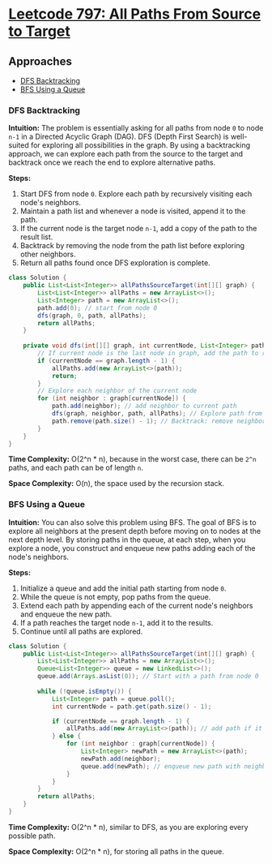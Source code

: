 # [Leetcode 797: All Paths From Source to Target](https://leetcode.com/problems/all-paths-from-source-to-target/)

## Approaches
- [DFS Backtracking](#dfs-backtracking)
- [BFS Using a Queue](#bfs-using-a-queue)

### DFS Backtracking

**Intuition:**
The problem is essentially asking for all paths from node `0` to node `n-1` in a Directed Acyclic Graph (DAG). DFS (Depth First Search) is well-suited for exploring all possibilities in the graph. By using a backtracking approach, we can explore each path from the source to the target and backtrack once we reach the end to explore alternative paths.

**Steps:**
1. Start DFS from node `0`. Explore each path by recursively visiting each node's neighbors.
2. Maintain a path list and whenever a node is visited, append it to the path.
3. If the current node is the target node `n-1`, add a copy of the path to the result list.
4. Backtrack by removing the node from the path list before exploring other neighbors.
5. Return all paths found once DFS exploration is complete.

```java
class Solution {
    public List<List<Integer>> allPathsSourceTarget(int[][] graph) {
        List<List<Integer>> allPaths = new ArrayList<>();
        List<Integer> path = new ArrayList<>();
        path.add(0); // start from node 0
        dfs(graph, 0, path, allPaths);
        return allPaths;
    }
    
    private void dfs(int[][] graph, int currentNode, List<Integer> path, List<List<Integer>> allPaths) {
        // If current node is the last node in graph, add the path to results
        if (currentNode == graph.length - 1) {
            allPaths.add(new ArrayList<>(path));
            return;
        }
        // Explore each neighbor of the current node
        for (int neighbor : graph[currentNode]) {
            path.add(neighbor); // add neighbor to current path
            dfs(graph, neighbor, path, allPaths); // Explore path from this neighbor
            path.remove(path.size() - 1); // Backtrack: remove neighbor after exploring
        }
    }
}
```

**Time Complexity:** O(2^n * n), because in the worst case, there can be `2^n` paths, and each path can be of length `n`.

**Space Complexity:** O(n), the space used by the recursion stack.

### BFS Using a Queue

**Intuition:**
You can also solve this problem using BFS. The goal of BFS is to explore all neighbors at the present depth before moving on to nodes at the next depth level. By storing paths in the queue, at each step, when you explore a node, you construct and enqueue new paths adding each of the node's neighbors.

**Steps:**
1. Initialize a queue and add the initial path starting from node `0`.
2. While the queue is not empty, pop paths from the queue.
3. Extend each path by appending each of the current node's neighbors and enqueue the new path.
4. If a path reaches the target node `n-1`, add it to the results.
5. Continue until all paths are explored.

```java
class Solution {
    public List<List<Integer>> allPathsSourceTarget(int[][] graph) {
        List<List<Integer>> allPaths = new ArrayList<>();
        Queue<List<Integer>> queue = new LinkedList<>();
        queue.add(Arrays.asList(0)); // Start with a path from node 0
        
        while (!queue.isEmpty()) {
            List<Integer> path = queue.poll();
            int currentNode = path.get(path.size() - 1);

            if (currentNode == graph.length - 1) {
                allPaths.add(new ArrayList<>(path)); // add path if it ends with target
            } else {
                for (int neighbor : graph[currentNode]) {
                    List<Integer> newPath = new ArrayList<>(path);
                    newPath.add(neighbor);
                    queue.add(newPath); // enqueue new path with neighbor
                }
            }
        }
        return allPaths;
    }
}
```

**Time Complexity:** O(2^n * n), similar to DFS, as you are exploring every possible path.

**Space Complexity:** O(2^n * n), for storing all paths in the queue.

